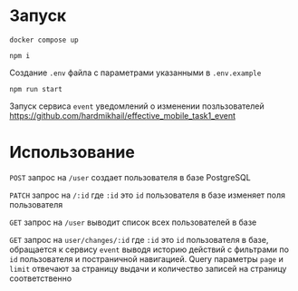 # Запуск

`docker compose up`

`npm i`

Создание `.env` файла с параметрами указанными в `.env.example`

`npm run start`

Запуск сервиса `event` уведомлений о изменении позльзователей
https://github.com/hardmikhail/effective_mobile_task1_event

# Использование

`POST` запрос на `/user` создает пользователя в базе PostgreSQL

`PATCH` запрос на `/:id` где `:id` это `id` пользователя в базе изменяет поля пользователя

`GET` запрос на `/user` выводит список всех пользователей в базе

`GET` запрос на `user/changes/:id` где `:id` это `id` пользователя в базе, обращается к сервису `event` выводя историю действий с фильтрами по `id` пользователя и постраничной навигацией. Query параметры `page` и `limit` отвечают за страницу выдачи и количество записей на страницу соответственно
